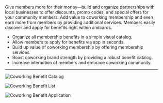 Give members more for their money—build and organize partnerships with local businesses to offer discounts, promo codes, and special offers for your community members. Add value to coworking membership and even earn more from members by providing additional services. Members easily discover and apply for benefits right within andcards.

- Organize all membership benefits in a simple visual catalog.
- Allow members to apply for benefits via app in seconds.
- Build up value of coworking membership by offering membership services.
- Boost coworking brand strength by providing a robust benefit catalog.
- Increase interaction of members and embrace coworking community.

---

![Coworking Benefit Catalog](https://s3.ap-northeast-2.amazonaws.com/screenshot.andcards.com/andcards-benefits-main-light-en-1920-1200.png)

![Coworking Benefit List](https://s3.ap-northeast-2.amazonaws.com/screenshot.andcards.com/andcards-benefits-list-light-en-1920-1200.png)

![Coworking Benefit Application](https://s3.ap-northeast-2.amazonaws.com/screenshot.andcards.com/andcards-benefits-apply-light-en-1920-1200.png)
